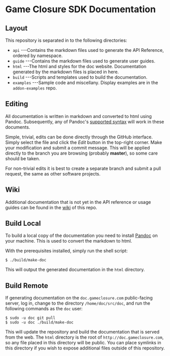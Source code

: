 # Game Closure SDK Documentation

## Layout

This repository is separated in to the following directories:

* `api` ---Contains the markdown files used to generate the API Reference, ordered by namespace.
* `guide` ---Contains the markdown files used to generate user guides.
* `html` ---The html and styles for the doc website. Documentation generated by the markdown files is placed in here.
* `build` ---Scripts and templates used to build the documentation.
* `examples` ---Sample code and miscellany. Display examples are in the `addon-examples` repo.

## Editing

All documentation is written in markdown and converted to html
using Pandoc. Subsequently, any of Pandoc's [supported syntax](http://johnmacfarlane.net/pandoc/README.html) 
will work in these documents.

Simple, trivial, edits can be done directly through the
GitHub interface. Simply select the file and click the
*Edit* button in the top-right corner. Make your
modification and submit a commit message. This will be
applied directly to the branch you are browsing (probably
**master**), so some care should be taken.

For non-trivial edits it is best to create a separate branch
and submit a pull request, the same as other software projects.

## Wiki

Additional documentation that is not yet in the API reference
or usage guides can be found in the [wiki](https://github.com/gameclosure/doc/wiki)
of this repo.

## Build Local

To build a local copy of the documentation you need to
install [Pandoc](http://johnmacfarlane.net/pandoc/) on your
machine. This is used to convert the markdown to html.

With the prerequisites installed, simply run the shell script:

~~~
$ ./build/make-doc
~~~

This will output the generated documentation in the `html` directory.

## Build Remote

If generating documentation on the `doc.gameclosure.com`
public-facing server, log in, change to the directory `/home/doc/src/doc`,
and run the following commands as the `doc` user:

~~~
$ sudo -u doc git pull
$ sudo -u doc ./build/make-doc
~~~

This will update the repository and build the documentation
that is served from the web. The `html` directory is the
root of `http://doc.gameclosure.com`, so any file placed in
this directory will be public. You can place symlinks in
this directory if you wish to expose additional files
outside of this repository.
